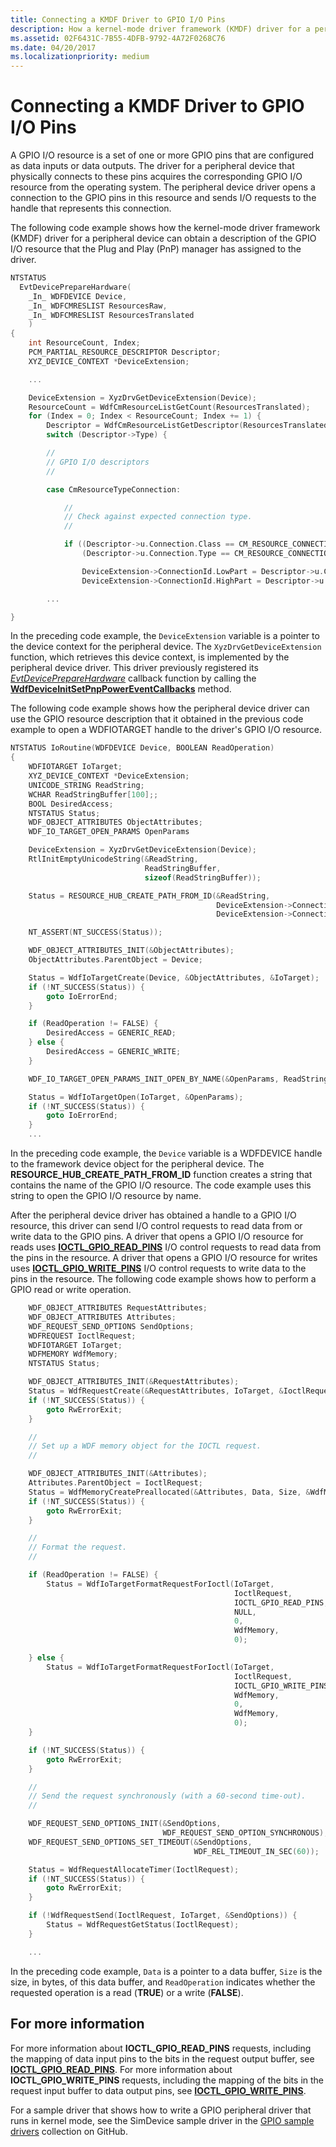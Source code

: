 ```yaml
---
title: Connecting a KMDF Driver to GPIO I/O Pins
description: How a kernel-mode driver framework (KMDF) driver for a peripheral device can obtain a description of the GPIO I/O resource. 
ms.assetid: 02F6431C-7B55-4DFB-9792-4A72F0268C76
ms.date: 04/20/2017
ms.localizationpriority: medium
---
```


# Connecting a KMDF Driver to GPIO I/O Pins


A GPIO I/O resource is a set of one or more GPIO pins that are configured as data inputs or data outputs. The driver for a peripheral device that physically connects to these pins acquires the corresponding GPIO I/O resource from the operating system. The peripheral device driver opens a connection to the GPIO pins in this resource and sends I/O requests to the handle that represents this connection.

The following code example shows how the kernel-mode driver framework (KMDF) driver for a peripheral device can obtain a description of the GPIO I/O resource that the Plug and Play (PnP) manager has assigned to the driver.

```cpp
NTSTATUS
  EvtDevicePrepareHardware(
    _In_ WDFDEVICE Device,
    _In_ WDFCMRESLIST ResourcesRaw,
    _In_ WDFCMRESLIST ResourcesTranslated
    )
{
    int ResourceCount, Index;
    PCM_PARTIAL_RESOURCE_DESCRIPTOR Descriptor;
    XYZ_DEVICE_CONTEXT *DeviceExtension;

    ...

    DeviceExtension = XyzDrvGetDeviceExtension(Device);
    ResourceCount = WdfCmResourceListGetCount(ResourcesTranslated);
    for (Index = 0; Index < ResourceCount; Index += 1) {
        Descriptor = WdfCmResourceListGetDescriptor(ResourcesTranslated, Index);
        switch (Descriptor->Type) {

        //
        // GPIO I/O descriptors
        //

        case CmResourceTypeConnection:

            //
            // Check against expected connection type.
            //

            if ((Descriptor->u.Connection.Class == CM_RESOURCE_CONNECTION_CLASS_GPIO) &&
                (Descriptor->u.Connection.Type == CM_RESOURCE_CONNECTION_TYPE_GPIO_IO)) {

                DeviceExtension->ConnectionId.LowPart = Descriptor->u.Connection.IdLowPart;
                DeviceExtension->ConnectionId.HighPart = Descriptor->u.Connection.IdHighPart;

        ...

}
```

In the preceding code example, the `DeviceExtension` variable is a pointer to the device context for the peripheral device. The `XyzDrvGetDeviceExtension` function, which retrieves this device context, is implemented by the peripheral device driver. This driver previously registered its [*EvtDevicePrepareHardware*](https://docs.microsoft.com/windows-hardware/drivers/ddi/content/wdfdevice/nc-wdfdevice-evt_wdf_device_prepare_hardware) callback function by calling the [**WdfDeviceInitSetPnpPowerEventCallbacks**](https://docs.microsoft.com/windows-hardware/drivers/ddi/content/wdfdevice/nf-wdfdevice-wdfdeviceinitsetpnppowereventcallbacks) method.

The following code example shows how the peripheral device driver can use the GPIO resource description that it obtained in the previous code example to open a WDFIOTARGET handle to the driver's GPIO I/O resource.

```cpp
NTSTATUS IoRoutine(WDFDEVICE Device, BOOLEAN ReadOperation) 
{
    WDFIOTARGET IoTarget;
    XYZ_DEVICE_CONTEXT *DeviceExtension;
    UNICODE_STRING ReadString;
    WCHAR ReadStringBuffer[100];;
    BOOL DesiredAccess;
    NTSTATUS Status;
    WDF_OBJECT_ATTRIBUTES ObjectAttributes;
    WDF_IO_TARGET_OPEN_PARAMS OpenParams

    DeviceExtension = XyzDrvGetDeviceExtension(Device);
    RtlInitEmptyUnicodeString(&ReadString,
                              ReadStringBuffer,
                              sizeof(ReadStringBuffer));

    Status = RESOURCE_HUB_CREATE_PATH_FROM_ID(&ReadString,
                                              DeviceExtension->ConnectionId.LowPart,
                                              DeviceExtension->ConnectionId.HighPart);

    NT_ASSERT(NT_SUCCESS(Status));

    WDF_OBJECT_ATTRIBUTES_INIT(&ObjectAttributes);
    ObjectAttributes.ParentObject = Device;

    Status = WdfIoTargetCreate(Device, &ObjectAttributes, &IoTarget);
    if (!NT_SUCCESS(Status)) {
        goto IoErrorEnd;
    }   

    if (ReadOperation != FALSE) {
        DesiredAccess = GENERIC_READ;
    } else {
        DesiredAccess = GENERIC_WRITE;
    }

    WDF_IO_TARGET_OPEN_PARAMS_INIT_OPEN_BY_NAME(&OpenParams, ReadString, DesiredAccess);

    Status = WdfIoTargetOpen(IoTarget, &OpenParams);
    if (!NT_SUCCESS(Status)) {
        goto IoErrorEnd;
    }
    ...
```

In the preceding code example, the `Device` variable is a WDFDEVICE handle to the framework device object for the peripheral device. The **RESOURCE\_HUB\_CREATE\_PATH\_FROM\_ID** function creates a string that contains the name of the GPIO I/O resource. The code example uses this string to open the GPIO I/O resource by name.

After the peripheral device driver has obtained a handle to a GPIO I/O resource, this driver can send I/O control requests to read data from or write data to the GPIO pins. A driver that opens a GPIO I/O resource for reads uses [**IOCTL\_GPIO\_READ\_PINS**](https://docs.microsoft.com/windows-hardware/drivers/ddi/content/gpio/ni-gpio-ioctl_gpio_read_pins) I/O control requests to read data from the pins in the resource. A driver that opens a GPIO I/O resource for writes uses [**IOCTL\_GPIO\_WRITE\_PINS**](https://docs.microsoft.com/windows-hardware/drivers/ddi/content/gpio/ni-gpio-ioctl_gpio_write_pins) I/O control requests to write data to the pins in the resource. The following code example shows how to perform a GPIO read or write operation.

```cpp
    WDF_OBJECT_ATTRIBUTES RequestAttributes;
    WDF_OBJECT_ATTRIBUTES Attributes;
    WDF_REQUEST_SEND_OPTIONS SendOptions;
    WDFREQUEST IoctlRequest;
    WDFIOTARGET IoTarget;
    WDFMEMORY WdfMemory;
    NTSTATUS Status;

    WDF_OBJECT_ATTRIBUTES_INIT(&RequestAttributes);
    Status = WdfRequestCreate(&RequestAttributes, IoTarget, &IoctlRequest);
    if (!NT_SUCCESS(Status)) {
        goto RwErrorExit;
    }

    //
    // Set up a WDF memory object for the IOCTL request.
    //

    WDF_OBJECT_ATTRIBUTES_INIT(&Attributes);
    Attributes.ParentObject = IoctlRequest;
    Status = WdfMemoryCreatePreallocated(&Attributes, Data, Size, &WdfMemory);
    if (!NT_SUCCESS(Status)) {
        goto RwErrorExit;
    }

    //
    // Format the request.
    //

    if (ReadOperation != FALSE) {
        Status = WdfIoTargetFormatRequestForIoctl(IoTarget,
                                                  IoctlRequest,
                                                  IOCTL_GPIO_READ_PINS,
                                                  NULL,
                                                  0,
                                                  WdfMemory,
                                                  0);

    } else {
        Status = WdfIoTargetFormatRequestForIoctl(IoTarget,
                                                  IoctlRequest,
                                                  IOCTL_GPIO_WRITE_PINS,
                                                  WdfMemory,
                                                  0,
                                                  WdfMemory,
                                                  0);
    }

    if (!NT_SUCCESS(Status)) {
        goto RwErrorExit;
    }

    //
    // Send the request synchronously (with a 60-second time-out).
    //

    WDF_REQUEST_SEND_OPTIONS_INIT(&SendOptions,
                                  WDF_REQUEST_SEND_OPTION_SYNCHRONOUS);
    WDF_REQUEST_SEND_OPTIONS_SET_TIMEOUT(&SendOptions,
                                         WDF_REL_TIMEOUT_IN_SEC(60));

    Status = WdfRequestAllocateTimer(IoctlRequest);
    if (!NT_SUCCESS(Status)) {
        goto RwErrorExit;
    }

    if (!WdfRequestSend(IoctlRequest, IoTarget, &SendOptions)) {
        Status = WdfRequestGetStatus(IoctlRequest);
    }

    ...
```

In the preceding code example, `Data` is a pointer to a data buffer, `Size` is the size, in bytes, of this data buffer, and `ReadOperation` indicates whether the requested operation is a read (**TRUE**) or a write (**FALSE**).

## For more information


For more information about **IOCTL\_GPIO\_READ\_PINS** requests, including the mapping of data input pins to the bits in the request output buffer, see [**IOCTL\_GPIO\_READ\_PINS**](https://docs.microsoft.com/windows-hardware/drivers/ddi/content/gpio/ni-gpio-ioctl_gpio_read_pins). For more information about **IOCTL\_GPIO\_WRITE\_PINS** requests, including the mapping of the bits in the request input buffer to data output pins, see [**IOCTL\_GPIO\_WRITE\_PINS**](https://docs.microsoft.com/windows-hardware/drivers/ddi/content/gpio/ni-gpio-ioctl_gpio_write_pins).

For a sample driver that shows how to write a GPIO peripheral driver that runs in kernel mode, see the SimDevice sample driver in the [GPIO sample drivers](https://go.microsoft.com/fwlink/p/?LinkId=616032) collection on GitHub.

 

 




